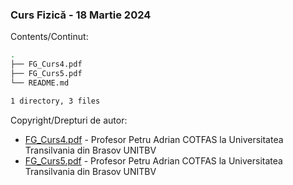### Curs Fizică - 18 Martie 2024 

Contents/Continut: 

```sh
.
├── FG_Curs4.pdf
├── FG_Curs5.pdf
└── README.md

1 directory, 3 files
```

Copyright/Drepturi de autor:
* [FG_Curs4.pdf](./FG_Curs4.pdf) - Profesor Petru Adrian COTFAS la Universitatea Transilvania din Brasov UNITBV
* [FG_Curs5.pdf](./FG_Curs5.pdf) - Profesor Petru Adrian COTFAS la Universitatea Transilvania din Brasov UNITBV
